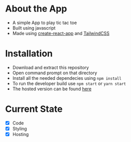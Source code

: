 # About the App

- A simple App to play tic tac toe
- Built using javascript
- Made using [create-react-app](https://create-react-app.dev/) and [TailwindCSS](https://tailwindcss.com/)

# Installation
- Download and extract this repository
- Open command prompt on that directory
- Install all the needed dependecies using `npm install`
- To run the developer build use `npm start` or `yarn start`
- The hosted version can be found [here](https://tictacandto3.netlify.app/)


 # Current State
 - [X] Code
 - [X] Styling
 - [X] Hosting 